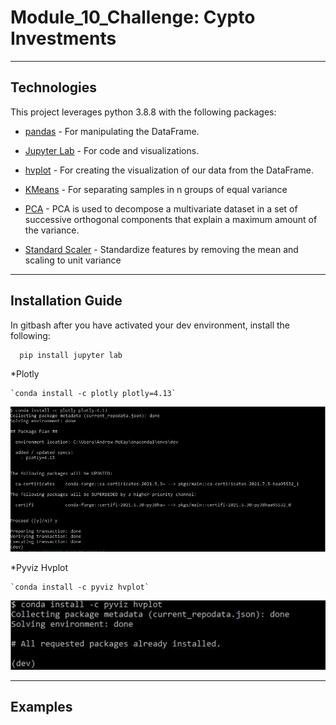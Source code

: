 # Module_10_Challenge: Cypto Investments








---

## Technologies

This project leverages python 3.8.8 with the following packages:


* [pandas](https://pandas.pydata.org/docs) - For manipulating the DataFrame.

* [Jupyter Lab](https://jupyterlab.readthedocs.io.en/stable) - For code and visualizations.

* [hvplot](https://hvplot.holoviz.org/user_guide/Introduction.html) - For creating the visualization of our data from the DataFrame.

* [KMeans](https://scikit-learn.org/stable/modules/clustering.html#k-means) - For separating samples in n groups of equal variance

* [PCA](https://scikit-learn.org/stable/modules/decomposition.html#principal-component-analysis-pca) - PCA is used to decompose a multivariate dataset in a set of successive orthogonal components that explain a maximum amount of the variance.

* [Standard Scaler](https://scikit-learn.org/stable/modules/generated/sklearn.preprocessing.StandardScaler.html) - Standardize features by removing the mean and scaling to unit variance

---

## Installation Guide

In gitbash after you have activated your dev environment, install the following:

```python
  pip install jupyter lab
```
   
*Plotly

    `conda install -c plotly plotly=4.13`
    
![install plotyly](https://github.com/mckayav3/Module7_Challenge/blob/main/images/install_plotly.JPG)


*Pyviz Hvplot

    `conda install -c pyviz hvplot`
    
![install pyviz hvplot](https://github.com/mckayav3/Module7_Challenge/blob/main/images/install_pyviz_hvplot.JPG)



---

## Examples
